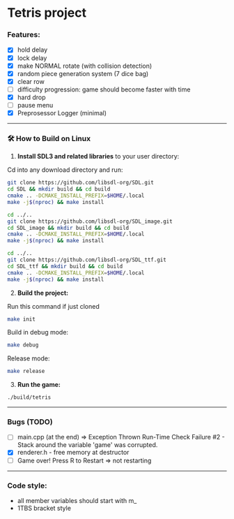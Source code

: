 # Tetris project

### Features:
- [x] hold delay
- [x] lock delay
- [x] make NORMAL rotate (with collision detection)
- [x] random piece generation system (7 dice bag)
- [x] clear row
- [ ] difficulty progression: game should become faster with time
- [x] hard drop
- [ ] pause menu
- [x] Preprosessor Logger (minimal)

---

### 🛠 How to Build on Linux

1. **Install SDL3 and related libraries** to your user directory:

Cd into any download directory and run:
```bash
git clone https://github.com/libsdl-org/SDL.git
cd SDL && mkdir build && cd build
cmake .. -DCMAKE_INSTALL_PREFIX=$HOME/.local
make -j$(nproc) && make install

cd ../..
git clone https://github.com/libsdl-org/SDL_image.git
cd SDL_image && mkdir build && cd build
cmake .. -DCMAKE_INSTALL_PREFIX=$HOME/.local
make -j$(nproc) && make install

cd ../..
git clone https://github.com/libsdl-org/SDL_ttf.git
cd SDL_ttf && mkdir build && cd build
cmake .. -DCMAKE_INSTALL_PREFIX=$HOME/.local
make -j$(nproc) && make install
```

2. **Build the project:**

Run this command if just cloned
```bash
make init
```

Build in debug mode:
```bash
make debug
```
Release mode:
```bash
make release
```

3. **Run the game:**

```bash
./build/tetris
```

---

### Bugs (TODO)
- [ ] main.cpp (at the end) => Exception Thrown Run-Time Check Failure #2 - Stack around the variable 'game' was corrupted.
- [x] renderer.h - free memory at destructor
- [ ] Game over! Press R to Restart => not restarting

---

### Code style:
- all member variables should start with m_ 
- 1TBS bracket style
